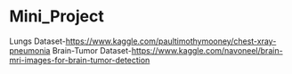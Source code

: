 # Mini_Project
Lungs Dataset-https://www.kaggle.com/paultimothymooney/chest-xray-pneumonia
Brain-Tumor Dataset-https://www.kaggle.com/navoneel/brain-mri-images-for-brain-tumor-detection
